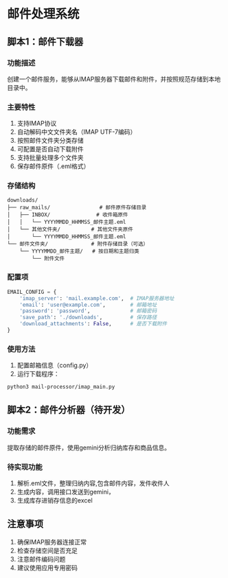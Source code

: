 # 邮件处理系统

## 脚本1：邮件下载器

### 功能描述
创建一个邮件服务，能够从IMAP服务器下载邮件和附件，并按照规范存储到本地目录中。

### 主要特性
1. 支持IMAP协议
2. 自动解码中文文件夹名（IMAP UTF-7编码）
3. 按照邮件文件夹分类存储
4. 可配置是否自动下载附件
5. 支持批量处理多个文件夹
6. 保存邮件原件（.eml格式）

### 存储结构
```
downloads/
├── raw_mails/                # 邮件原件存储目录
│   ├── INBOX/               # 收件箱原件
│   │   └── YYYYMMDD_HHMMSS_邮件主题.eml
│   └── 其他文件夹/          # 其他文件夹原件
│       └── YYYYMMDD_HHMMSS_邮件主题.eml
└── 邮件文件夹/              # 附件存储目录（可选）
    └── YYYYMMDD_邮件主题/   # 按日期和主题归类
        └── 附件文件
```

### 配置项
```python
EMAIL_CONFIG = {
    'imap_server': 'mail.example.com',  # IMAP服务器地址
    'email': 'user@example.com',        # 邮箱地址
    'password': 'password',             # 邮箱密码
    'save_path': './downloads',         # 保存路径
    'download_attachments': False,      # 是否下载附件
}
```

### 使用方法
1. 配置邮箱信息（config.py）
2. 运行下载程序：
```bash
python3 mail-processor/imap_main.py
```

## 脚本2：邮件分析器（待开发）

### 功能需求
提取存储的邮件原件，使用gemini分析归纳库存和商品信息。

### 待实现功能
1. 解析.eml文件，整理归纳内容,包含邮件内容，发件收件人
2. 生成内容，调用接口发送到gemini，
3. 生成库存进销存信息的excel

## 注意事项
1. 确保IMAP服务器连接正常
2. 检查存储空间是否充足
3. 注意邮件编码问题
4. 建议使用应用专用密码
```